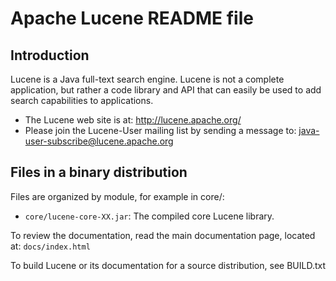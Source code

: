 <!--
    Licensed to the Apache Software Foundation (ASF) under one or more
    contributor license agreements.  See the NOTICE file distributed with
    this work for additional information regarding copyright ownership.
    The ASF licenses this file to You under the Apache License, Version 2.0
    the "License"); you may not use this file except in compliance with
    the License.  You may obtain a copy of the License at

        http://www.apache.org/licenses/LICENSE-2.0

    Unless required by applicable law or agreed to in writing, software
    distributed under the License is distributed on an "AS IS" BASIS,
    WITHOUT WARRANTIES OR CONDITIONS OF ANY KIND, either express or implied.
    See the License for the specific language governing permissions and
    limitations under the License.
 -->
 
# Apache Lucene README file

## Introduction

Lucene is a Java full-text search engine.  Lucene is not a complete
application, but rather a code library and API that can easily be used
to add search capabilities to applications.

 * The Lucene web site is at: http://lucene.apache.org/
 * Please join the Lucene-User mailing list by sending a message to:
   java-user-subscribe@lucene.apache.org

## Files in a binary distribution

Files are organized by module, for example in core/:

* `core/lucene-core-XX.jar`:
  The compiled core Lucene library.

To review the documentation, read the main documentation page, located at:
`docs/index.html`

To build Lucene or its documentation for a source distribution, see BUILD.txt

